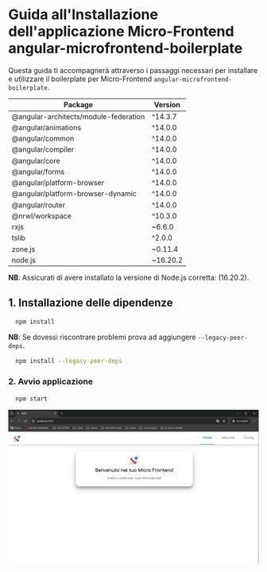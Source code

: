 # Guida all'Installazione dell'applicazione Micro-Frontend angular-microfrontend-boilerplate

Questa guida ti accompagnerà attraverso i passaggi necessari per installare e utilizzare il boilerplate per Micro-Frontend `angular-microfrontend-boilerplate`.

| Package                               | Version   |
|---------------------------------------|-----------|
| @angular-architects/module-federation | ^14.3.7   |
| @angular/animations                   | ^14.0.0   |
| @angular/common                       | ^14.0.0   |
| @angular/compiler                     | ^14.0.0   |
| @angular/core                         | ^14.0.0   |
| @angular/forms                        | ^14.0.0   |
| @angular/platform-browser             | ^14.0.0   |
| @angular/platform-browser-dynamic     | ^14.0.0   |
| @angular/router                       | ^14.0.0   |
| @nrwl/workspace                       | ^10.3.0   |
| rxjs                                  | ~6.6.0    |
| tslib                                 | ^2.0.0    |
| zone.js                               | ~0.11.4   |
| node.js                               | ~16.20.2  |

**NB**: Assicurati di avere installato la versione di Node.js corretta: (16.20.2).


## 1. Installazione delle dipendenze

```bash
  npm install
```

**NB**: Se dovessi riscontrare problemi prova ad aggiungere `--legacy-peer-deps`.

```bash
  npm install --legacy-peer-deps
```

### 2. Avvio applicazione

```bash
  npm start
```

![Esempio di Immagine](assets/MFE.png)

